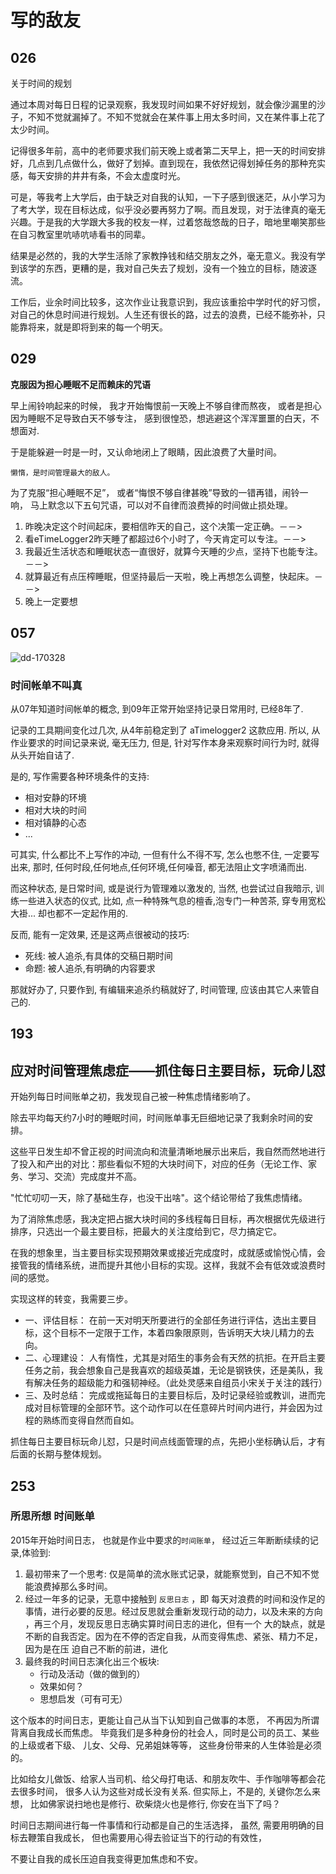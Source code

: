 # 写的敌友

## 026

关于时间的规划

通过本周对每日日程的记录观察，我发现时间如果不好好规划，就会像沙漏里的沙子，不知不觉就漏掉了。不知不觉就会在某件事上用太多时间，又在某件事上花了太少时间。

记得很多年前，高中的老师要求我们前天晚上或者第二天早上，把一天的时间安排好，几点到几点做什么，做好了划掉。直到现在，我依然记得划掉任务的那种充实感，每天安排的井井有条，不会太虚度时光。

可是，等我考上大学后，由于缺乏对自我的认知，一下子感到很迷茫，从小学习为了考大学，现在目标达成，似乎没必要再努力了啊。而且发现，对于法律真的毫无兴趣。于是我的大学跟大多我的校友一样，过着悠哉悠哉的日子，暗地里嘲笑那些在自习教室里吭哧吭哧看书的同辈。

结果是必然的，我的大学生活除了家教挣钱和结交朋友之外，毫无意义。我没有学到该学的东西，更糟的是，我对自己失去了规划，没有一个独立的目标，随波逐流。

工作后，业余时间比较多，这次作业让我意识到，我应该重拾中学时代的好习惯，对自己的休息时间进行规划。人生还有很长的路，过去的浪费，已经不能弥补，只能靠将来，就是即将到来的每一个明天。

## 029

**克服因为担心睡眠不足而赖床的咒语**

早上闹铃响起来的时候，
我才开始悔恨前一天晚上不够自律而熬夜，
或者是担心因为睡眠不足导致白天不够专注，
感到很惶恐，想逃避这个浑浑噩噩的白天，不想面对.

于是能躲避一时是一时，又认命地闭上了眼睛，因此浪费了大量时间。

    懒惰，是时间管理最大的敌人。

为了克服“担心睡眠不足”，
或者“悔恨不够自律甚晚”导致的一错再错，闹铃一响，
马上默念以下五句咒语，可以对不自律而浪费掉的时间做止损处理。

1. 昨晚决定这个时间起床，要相信昨天的自己，这个决策一定正确。－－>
1.  看eTimeLogger2昨天睡了都超过6个小时了，今天肯定可以专注。－－>
1.   我最近生活状态和睡眠状态一直很好，就算今天睡的少点，坚持下也能专注。－－>
1.  就算最近有点压榨睡眠，但坚持最后一天啦，晚上再想怎么调整，快起床。－－>
1. 晚上一定要想

## 057

![dd-170328](http://openmindclub.qiniucdn.com/res/tapes/GC4/S10E15gDAMA/dd-170328.jpg?imageView2/2/w/200)

### 时间帐单不叫真

从07年知道时间帐单的概念,
到09年正常开始坚持记录日常用时,
已经8年了.

记录的工具期间变化过几次, 从4年前稳定到了 aTimelogger2 这款应用.
所以, 从作业要求的时间记录来说, 毫无压力,
但是, 针对写作本身来观察时间行为时, 就得从头开始自诘了.

是的, 写作需要各种环境条件的支持:

- 相对安静的环境
- 相对大块的时间
- 相对镇静的心态
- ...

可其实, 什么都比不上写作的冲动,
一但有什么不得不写, 怎么也憋不住, 一定要写出来,
那时, 任何时段,任何地点,任何环境,任何噪音, 都无法阻止文字喷涌而出.

而这种状态, 是日常时间, 或是说行为管理难以激发的,
当然, 也尝试过自我暗示, 训练一些进入状态的仪式,
比如, 点一种特殊气息的檀香,泡专门一种苦茶, 穿专用宽松大褂...
却也都不一定起作用的.

反而, 能有一定效果, 还是这两点很被动的技巧:

- 死线: 被人追杀,有具体的交稿日期时间
- 命题: 被人追杀,有明确的内容要求

那就好办了, 只要作到, 有编辑来追杀约稿就好了,
时间管理, 应该由其它人来管自己的.

## 193

## 应对时间管理焦虑症——抓住每日主要目标，玩命儿怼

开始列每日时间账单之初，我发现自己被一种焦虑情绪影响了。

除去平均每天约7小时的睡眠时间，时间账单事无巨细地记录了我剩余时间的安排。

这些平日发生却不曾正视的时间流向和流量清晰地展示出来后，我自然而然地进行了投入和产出的对比：那些看似不短的大块时间下，对应的任务（无论工作、家务、学习、交流）完成度并不高。

"忙忙叨叨一天，除了基础生存，也没干出啥"。这个结论带给了我焦虑情绪。

为了消除焦虑感，我决定把占据大块时间的多线程每日目标，再次根据优先级进行排序，只选出一个最主要目标，把最大的关注度给到它，尽力搞定它。

在我的想象里，当主要目标实现预期效果或接近完成度时，成就感或愉悦心情，会接管我的情绪系统，进而提升其他小目标的实现。这样，我就不会有低效或浪费时间的感觉。

实现这样的转变，我需要三步。

- 一、评估目标：
在前一天对明天所要进行的全部任务进行评估，选出主要目标，这个目标不一定限于工作，本着四象限原则，告诉明天大块儿精力的去向。
- 二、心理建设：
人有惰性，尤其是对陌生的事务会有天然的抗拒。在开启主要任务之前，我会想象自己是我喜欢的超级英雄，无论是钢铁侠，还是美队，我有解决任务的超级能力和强韧神经。（此处灵感来自组员小宋关于关注的践行）
- 三、及时总结：
完成或拖延每日的主要目标后，及时记录经验或教训，进而完成对目标管理的全部环节。这个动作可以在任意碎片时间内进行，并会因为过程的熟练而变得自然而自如。

抓住每日主要目标玩命儿怼，只是时间点线面管理的点，先把小坐标确认后，才有后面的长期与整体规划。

## 253

### 所思所想 时间账单

2015年开始时间日志，
也就是作业中要求的`时间账单`，
经过近三年断断续续的记录,体验到:

1. 最初带来了一个思考: 仅是简单的流水账式记录，就能察觉到，自己不知不觉能浪费掉那么多时间。
2. 经过一年多的记录，无意中接触到 `反思日志` ，即 每天对浪费的时间和没作足的事情，进行必要的反思。经过反思就会重新发现行动的动力，以及未来的方向
，再三个月，发现反思日志确实算时间日志的进化，但有一个
大的缺点，就是不断的自我否定。因为在不停的否定自我，从而变得焦虑、紧张、精力不足，因为是在压
迫自己不断的前进，进化
3. 最终我的时间日志演化出三个板块:
    + 行动及活动（做的做到的）
    + 效果如何？
    + 思想启发（可有可无）

这个版本的时间日志，更能让自己从当下认知到自己做事的本愿，
不再因为所谓背离自我成长而焦虑。
毕竟我们是多种身份的社会人，同时是公司的员工、某些的上级或者下级、
儿女、父母、兄弟姐妹等等，
这些身份带来的人生体验是必须的。

比如给女儿做饭、给家人当司机、给父母打电话、和朋友吹牛、手作咖啡等都会花去很多时间，
很多人认为这些对成长没有关系.
但实际上，不是的,
关键你怎么来想，
比如佛家说扫地也是修行、砍柴烧火也是修行,
你安在当下了吗？

时间日志期间进行每一件事情和行动都是自己的生活选择，
虽然, 需要用明确的目标去鞭策自我成长，
但也需要用心得去验证当下的行动的有效性，

不要让自我的成长压迫自我变得更加焦虑和不安。





